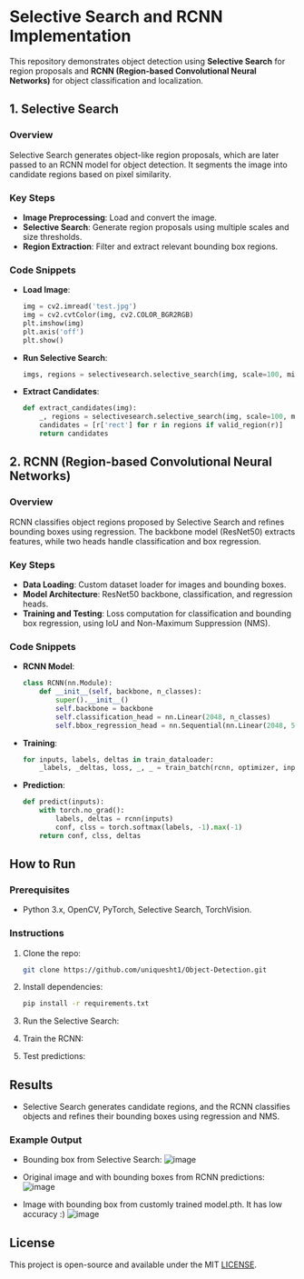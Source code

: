 # Selective Search and RCNN Implementation

This repository demonstrates object detection using **Selective Search** for region proposals and **RCNN (Region-based Convolutional Neural Networks)** for object classification and localization.

## 1. Selective Search

### Overview
Selective Search generates object-like region proposals, which are later passed to an RCNN model for object detection. It segments the image into candidate regions based on pixel similarity.

### Key Steps
- **Image Preprocessing**: Load and convert the image.
- **Selective Search**: Generate region proposals using multiple scales and size thresholds.
- **Region Extraction**: Filter and extract relevant bounding box regions.

### Code Snippets
- **Load Image**:
    ```python
    img = cv2.imread('test.jpg')
    img = cv2.cvtColor(img, cv2.COLOR_BGR2RGB)
    plt.imshow(img)
    plt.axis('off')
    plt.show()
    ```
- **Run Selective Search**:
    ```python
    imgs, regions = selectivesearch.selective_search(img, scale=100, min_size=50)
    ```
- **Extract Candidates**:
    ```python
    def extract_candidates(img):
        _, regions = selectivesearch.selective_search(img, scale=100, min_size=50)
        candidates = [r['rect'] for r in regions if valid_region(r)]
        return candidates
    ```

## 2. RCNN (Region-based Convolutional Neural Networks)

### Overview
RCNN classifies object regions proposed by Selective Search and refines bounding boxes using regression. The backbone model (ResNet50) extracts features, while two heads handle classification and box regression.

### Key Steps
- **Data Loading**: Custom dataset loader for images and bounding boxes.
- **Model Architecture**: ResNet50 backbone, classification, and regression heads.
- **Training and Testing**: Loss computation for classification and bounding box regression, using IoU and Non-Maximum Suppression (NMS).

### Code Snippets
- **RCNN Model**:
    ```python
    class RCNN(nn.Module):
        def __init__(self, backbone, n_classes):
            super().__init__()
            self.backbone = backbone
            self.classification_head = nn.Linear(2048, n_classes)
            self.bbox_regression_head = nn.Sequential(nn.Linear(2048, 512), nn.ReLU(), nn.Linear(512, 4), nn.Tanh())
    ```
- **Training**:
    ```python
    for inputs, labels, deltas in train_dataloader:
        _labels, _deltas, loss, _, _ = train_batch(rcnn, optimizer, inputs, labels, deltas)
    ```
- **Prediction**:
    ```python
    def predict(inputs):
        with torch.no_grad():
            labels, deltas = rcnn(inputs)
            conf, clss = torch.softmax(labels, -1).max(-1)
        return conf, clss, deltas
    ```

## How to Run

### Prerequisites
- Python 3.x, OpenCV, PyTorch, Selective Search, TorchVision.

### Instructions
1. Clone the repo:
    ```bash
    git clone https://github.com/uniquesht1/Object-Detection.git
    ```
2. Install dependencies:
    ```bash
    pip install -r requirements.txt
    ```
3. Run the Selective Search:

4. Train the RCNN:

5. Test predictions:


## Results
- Selective Search generates candidate regions, and the RCNN classifies objects and refines their bounding boxes using regression and NMS.

### Example Output
- Bounding box from Selective Search:
  ![image](https://github.com/user-attachments/assets/fbea7e3b-1c28-4289-9a41-c108a41f35d4)

- Original image and with bounding boxes from RCNN predictions:
  ![image](https://github.com/user-attachments/assets/c7d9b37f-4a03-40bc-b02a-60a56e2eb3fc)

- Image with bounding box from customly trained model.pth. It has low accuracy :)
  ![image](https://github.com/user-attachments/assets/aa947ff0-eebd-458c-9bba-98f22cefa9e2)

## License

This project is open-source and available under the MIT [LICENSE](LICENSE).
